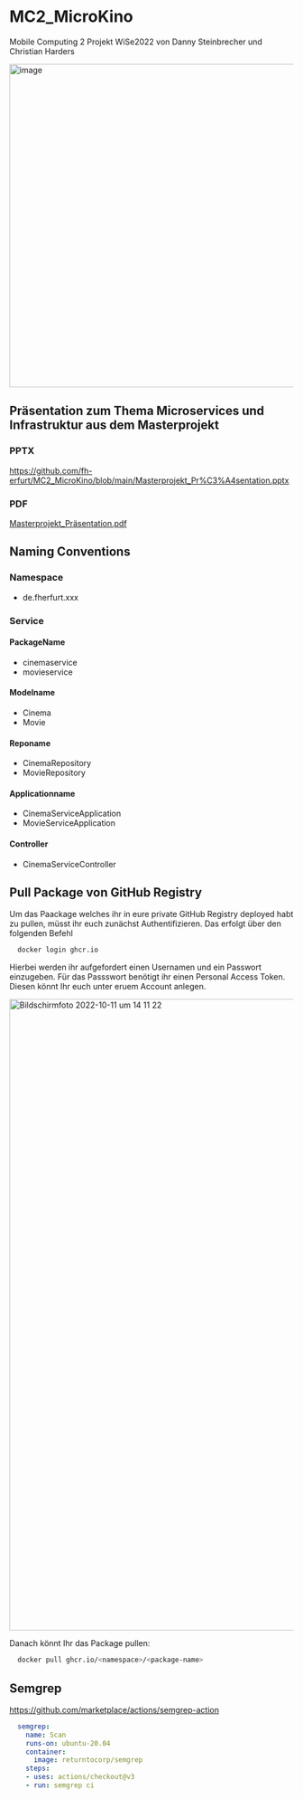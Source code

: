 # MC2_MicroKino
Mobile Computing 2 Projekt WiSe2022 von Danny Steinbrecher und Christian Harders

<img width="572" alt="image" src="https://user-images.githubusercontent.com/46423967/200179175-4360981b-71a7-4493-bb55-2d0febdda00e.png">


## Präsentation zum Thema Microservices und Infrastruktur aus dem Masterprojekt
### PPTX
https://github.com/fh-erfurt/MC2_MicroKino/blob/main/Masterprojekt_Pr%C3%A4sentation.pptx

### PDF
[Masterprojekt_Präsentation.pdf](https://github.com/fh-erfurt/MC2_MicroKino/files/9821293/Masterprojekt_Prasentation.pdf)

## Naming Conventions

### Namespace
- de.fherfurt.xxx

### Service
#### PackageName
- cinemaservice
- movieservice

#### Modelname
- Cinema
- Movie

#### Reponame
- CinemaRepository
- MovieRepository

#### Applicationname
- CinemaServiceApplication
- MovieServiceApplication

#### Controller
- CinemaServiceController





## Pull Package von GitHub Registry
Um das Paackage welches ihr in eure private GitHub Registry deployed habt zu pullen, müsst ihr euch zunächst Authentifizieren. Das erfolgt über den folgenden Befehl

``` bash
  docker login ghcr.io
```

Hierbei werden ihr aufgefordert einen Usernamen und ein Passwort einzugeben. Für das Passswort benötigt ihr einen Personal Access Token. Diesen könnt Ihr euch unter eruem Account anlegen.


<img width="1117" alt="Bildschirmfoto 2022-10-11 um 14 11 22" src="https://user-images.githubusercontent.com/46423967/195088292-d74ce8ed-251d-4513-8f2f-db2f6e3d99b4.png">

Danach könnt Ihr das Package pullen:

``` bash
  docker pull ghcr.io/<namespace>/<package-name>
```

## Semgrep
https://github.com/marketplace/actions/semgrep-action

``` yaml
  semgrep:
    name: Scan
    runs-on: ubuntu-20.04
    container:
      image: returntocorp/semgrep
    steps:
    - uses: actions/checkout@v3
    - run: semgrep ci
 ```
